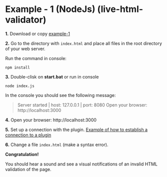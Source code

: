 # Example - 1 (NodeJs) (live-html-validator)

**1.** Download or copy [example-1](https://github.com/Yuriy-Svetlov/live-html-validator/tree/main/documentation/examples/nodejs/1)

**2.** Go to the directory with `index.html` and place all files in the root directory of your web server.


Run the command in console: 

```shell
npm install
```

**3.** Double-clisk on **start.bat** or run in console 

```shell
node index.js
```
In the console you should see the following message:

> Server started | host: 127.0.0.1 | port: 8080
> Open your browser: http://localhost:3000

**4.** 
Open your browser: http://localhost:3000


**5.** Set up a connection with the plugin. [Example of how to establish a connection to a plugin](https://github.com/Yuriy-Svetlov/live-alert-bp/tree/master/documentation/examples/%D1%81onnect_to_server)

**6.** Change a file `index.html` (make a syntax error).

**Congratulation!**

You should hear a sound and see a visual notifications of an invalid HTML validation of the page.
